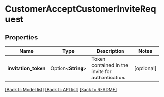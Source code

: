# CustomerAcceptCustomerInviteRequest

## Properties

Name | Type | Description | Notes
------------ | ------------- | ------------- | -------------
**invitation_token** | Option<**String**> | Token contained in the invite for authentication. | [optional]

[[Back to Model list]](../README.md#documentation-for-models) [[Back to API list]](../README.md#documentation-for-api-endpoints) [[Back to README]](../README.md)


